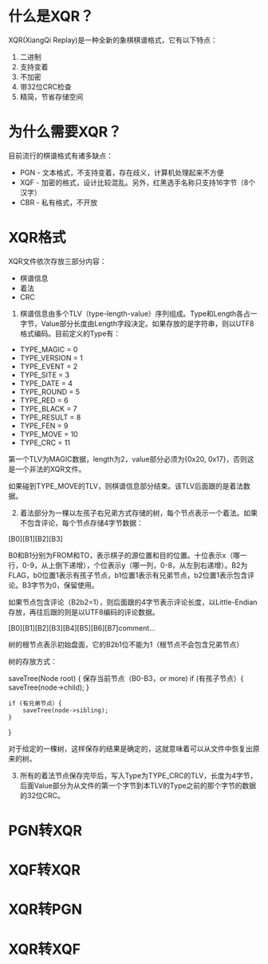 # 什么是XQR？
XQR(XiangQi Replay)是一种全新的象棋棋谱格式，它有以下特点：
1. 二进制
2. 支持变着
3. 不加密
4. 带32位CRC检查
5. 精简，节省存储空间

# 为什么需要XQR？
目前流行的棋谱格式有诸多缺点：
* PGN - 文本格式，不支持变着，存在歧义，计算机处理起来不方便
* XQF - 加密的格式，设计比较混乱。另外，红黑选手名称只支持16字节（8个汉字）
* CBR - 私有格式，不开放

# XQR格式
XQR文件依次存放三部分内容：
* 棋谱信息
* 着法
* CRC

1. 棋谱信息由多个TLV（type-length-value）序列组成。Type和Length各占一字节，Value部分长度由Length字段决定。如果存放的是字符串，则以UTF8格式编码。目前定义的Type有：
* TYPE_MAGIC = 0
* TYPE_VERSION = 1
* TYPE_EVENT = 2
* TYPE_SITE = 3
* TYPE_DATE = 4
* TYPE_ROUND = 5
* TYPE_RED = 6
* TYPE_BLACK = 7
* TYPE_RESULT = 8
* TYPE_FEN = 9
* TYPE_MOVE = 10
* TYPE_CRC = 11

第一个TLV为MAGIC数据，length为2，value部分必须为{0x20, 0x17}，否则这是一个非法的XQR文件。

如果碰到TYPE_MOVE的TLV，则棋谱信息部分结束。该TLV后面跟的是着法数据。

2. 着法部分为一棵以左孩子右兄弟方式存储的树，每个节点表示一个着法。如果不包含评论，每个节点存储4字节数据：

[B0][B1][B2][B3]

B0和B1分别为FROM和TO，表示棋子的源位置和目的位置。十位表示x（哪一行，0-9，从上倒下递增），个位表示y（哪一列，0-8，从左到右递增）。B2为FLAG，b0位置1表示有孩子节点，b1位置1表示有兄弟节点，b2位置1表示包含评论。B3字节为0，保留使用。

如果节点包含评论（B2b2=1），则后面跟的4字节表示评论长度，以Little-Endian存放，再往后跟的则是以UTF8编码的评论数据。

[B0][B1][B2][B3][B4][B5][B6][B7]comment...

树的根节点表示初始盘面，它的B2b1位不能为1（根节点不会包含兄弟节点）

树的存放方式：

saveTree(Node root) {
    保存当前节点（B0-B3，or more)
    if (有孩子节点）{
        saveTree(node->child);
    }

    if (有兄弟节点）{
        saveTree(node->sibling);
    }
}

对于给定的一棵树，这样保存的结果是确定的，这就意味着可以从文件中恢复出原来的树。

3. 所有的着法节点保存完毕后，写入Type为TYPE_CRC的TLV，长度为4字节，后面Value部分为从文件的第一个字节到本TLV的Type之前的那个字节的数据的32位CRC。

# PGN转XQR

# XQF转XQR

# XQR转PGN

# XQR转XQF
